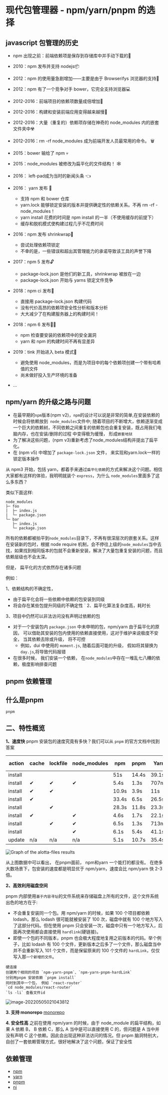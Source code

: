 # 现代包管理器 - npm/yarn/pnpm 的选择
##  javascript 包管理的历史
- npm 出现之前：前端依赖项是保存到存储库中并手动下载的📁
- 2010：npm 发布并支持 nodejs📦
- 2012：npm 的使用量急剧增加——主要是由于 Browserifys 浏览器的支持🎉
- 2012：npm 有了一个竞争对手 bower，它完全支持浏览器💻
- 2012-2016：前端项目的依赖项数量成倍增加🤯
- 2012-2016：构建和安装前端应用变得越来越慢🐢
- 2012-2016：大量（重复的）依赖项存储在神奇的 node_modules 内的嵌套文件夹中☢️
- 2012-2016：rm -rf node_modules 成为前端开发人员最常用的命令。 🗑
- 2015：bower 输给了 npm  💀
- 2015：node_modules 被修改为扁平化的文件结构！ 🕸
- 2016： left-pad成为当时的新闻头条 👈
- 2016： yarn 发布 🚀
  - 支持 npm 和 bower 仓库
  - yarn.lock 能够锁定安装的版本并提供确定性的依赖关系。不再 rm -rf - node_modules！
  - yarn install 花费的时间是 npm install 的一半（不使用缓存的前提下）
  - 缓存和脱机模式使构建过程几乎不花费时间
- 2016：npm 发布 shrinkwrap🧯
  - 尝试处理依赖项锁定
  - 不幸的是，一些错误和超出其管理能力的承诺导致该工具的声誉下降
- 2017：npm 5 发布🔓
  - package-lock.json 是他们的新工具，shrinkwrap 被放在一边
  - package-lock.json 开始与 yarns 锁定文件竞争


- 2018：npm ci 发布🛬
  - 直接用 package-lock.json 构建代码
  - 没有代价高昂的依赖项安全性分析和版本分析
  - 大大减少了在构建服务器上的构建时间！
- 2018：npm 6 发布👮‍♀️
  - npm 检查要安装的依赖项中的安全漏洞
  - yarn 和 npm 的构建时间不再有显差异
- 2019：tink 开始进入 beta 模式🦋
  - 避免使用 node_modules，而是为项目中的每个依赖项创建一个带有哈希值的文件
  - 尚未做好投入生产环境的准备
- ...

## npm/yarn 的升级之路与问题
- 在最早期的`npm`版本(npm v2)，`npm`的设计可以说是非常的简单,在安装依赖的时候会将依赖放到` node_modules`文件中; 随着项目的不断增大，依赖逐渐变成一个巨大的依赖树，不同依赖之间重复的依赖包也会重复安装，既占用我们电脑内存，也在安装/删除的过程
中变得极为缓慢， 形成`嵌套地狱`
- 为了解决这些问题，(npm v3)重新考虑了node_modules结构并提出了扁平化。
- 在 (npm v5) 中增加了 `package-lock.json` 文件， 来实现和yarn.lock一样的锁定版本操作

从 npm3 开始，包括 yarn，都着手来通过`扁平化依赖`的方式来解决这个问题。相信大家都有这样的体验，我明明就装个 `express`，为什么 `node_modules`里面多了这么多东西？

类似下面这样:
```
node_modules
├─ foo
|  ├─ index.js
|  └─ package.json
└─ bar
   ├─ index.js
   └─ package.json
```
所有的依赖都被拍平到`node_modules`目录下，不再有很深层次的嵌套关系。这样在安装新的包时，根据 node require 机制，会不停往上级的`node_modules`当中去找，如果找到相同版本的包就不会重新安装，解决了大量包重复安装的问题，而且依赖层级也不会太深。

但是， 扁平化的方式依然存在诸多问题

例如：

1、依赖结构的不确定性， 
  - 由于扁平化会将一些依赖中依赖的包安装到同级
  - 将会存在某些包提升同级的不确定性
`
2、扁平化算法复杂度高，耗时长

3、项目中仍然可以非法访问没有声明过依赖的包
  - 对于一个安装包内 `package.json` 中未申明的包，npm/yarn 由于扁平化的原因， 可以借助其安装的包内使用的依赖直接使用，这对于维护来说极度不安全， 当其依赖去除或升级， 将不可控
    - 例如，dui 中使用的 `moment.js`, 随着后面可能的升级， 假如将其替换为`day.js`,将导致代码报错
  - 在很多时候， 我们安装一个依赖， 在`node_modules`中存在一堆乱七八糟的依赖，极度影响排查问题

## pnpm 依赖管理




##

## 什么是pnpm
`pnpm`
## 二、特性概览
**1、速度快**
pnpm 安装包的速度究竟有多快？我们可以从 `pnpm` 的官方文档中找到答案

| action  | cache | lockfile | node_modules| npm | pnpm | Yarn | Yarn PnP |
| ---     | ---   | ---      | ---         | --- | --- | --- | --- |
| install |       |          |             | 51s | 14.4s | 39.1s | 29.1s |
| install | ✔     | ✔        | ✔           | 5.4s | 1.3s | 707ms | n/a |
| install | ✔     | ✔        |             | 10.9s | 3.9s | 11s | 1.8s |
| install | ✔     |          |             | 33.4s | 6.5s | 26.5s | 17.2s |
| install |       | ✔        |             | 28.3s | 11.8s | 23.3s | 14.2s |
| install | ✔     |          | ✔           | 4.6s | 1.7s | 22.1s | n/a |
| install |       | ✔        | ✔           | 6.5s | 1.3s | 713ms | n/a |
| install |       |          | ✔           | 6.1s | 5.4s | 41.1s | n/a |
| update  | n/a   | n/a      | n/a         | 5.1s | 10.7s | 35.4s | 28.3s |

![Graph of the alotta-files results](https://github.com/pnpm/benchmarks-of-javascript-package-managers/raw/main/results/imgs/alotta-files.svg)

从上图数据中可以看出， 在pnpm面前， npm和yarn 一个能打的都没有。
在绝多大数场景下，包安装的速度都是明显优于 npm/yarn，速度会比 npm/yarn 快 2-3 倍。

**2、高效利用磁盘空间**

pnpm 内部使用`基于内容寻址`的文件系统来存储磁盘上所有的文件，这个文件系统出色的地方在于:

- 不会重复安装同一个包。用 npm/yarn 的时候，如果 100 个项目都依赖 lodash，那么 lodash 很可能就被安装了 100 次，磁盘中就有 100 个地方写入了这部分代码。但在使用 pnpm 只会安装一次，磁盘中只有一个地方写入，后面再次使用都会直接使用 `hardlink`(硬链接)。
- 即使一个包的不同版本，pnpm 也会极大程度地复用之前版本的代码。举个例子，比如 lodash 有 100 个文件，更新版本之后多了一个文件，那么磁盘当中并不会重新写入 101 个文件，而是保留原来的 100 个文件的 `hardLink`，仅仅写入那`一个新增的文件`。

```
硬连接
创建两个相同的项目 `npm-yarn-pnpm`、`npm-yarn-pnpm-hardLink`
分别用pnpm 安装依赖 `pnpm install`
同时到其中一个包， 例如 `react-router`
`cd node_modules/react-router`
`ls -li` 查看文件id
```

![image-20220505021043812](./WechatIMG204.png)

**3. 支持 monorepo**
[monorepo](https://www.perforce.com/blog/vcs/what-monorepo)

**4. 安全性高**
之前在使用 npm/yarn 的时候，由于 node_module 的扁平结构，如果 A 依赖 B， B 依赖 C，那么 A 当中是可以直接使用 C 的，但问题是 A 当中并没有声明 C 这个依赖。因此会出现这种非法访问的情况。但 pnpm 脑洞特别大，自创了一套依赖管理方式，很好地解决了这个问题，保证了安全性

## 依赖管理

- [npm](./npm-yarn-pnpm/doc/npm.md)
- [yarn](./npm-yarn-pnpm/doc/yarn.md)
- [pnpm](./npm-yarn-pnpm/doc/pnpm.md)
- [ni](./npm-yarn-pnpm/doc/ni.md)